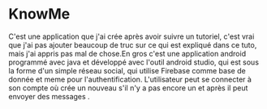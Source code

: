 # KnowMe
C'est une application que j'ai crée après avoir suivre un tutoriel, c'est vrai que j'ai pas ajouter beaucoup de truc sur ce qui est expliqué dans ce tuto, mais j'ai appris pas mal de chose.En gros c'est une application android programmé avec java et développé avec l'outil android studio, qui est sous la forme d'un simple réseau social, qui utilise Firebase comme base de donnée  et meme pour l'authentification. L'utilisateur peut se connecter à son compte où crée un nouveau s'il n'y a pas encore un et après il peut envoyer des messages .  
